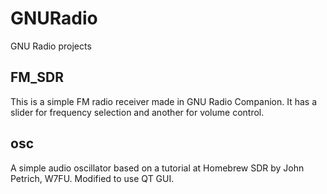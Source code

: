 # GNURadio
GNU Radio projects


## **FM_SDR**

This is a simple FM radio receiver made in GNU Radio Companion.  It has a slider for frequency selection and another for volume control.

## **osc**

A simple audio oscillator based on a tutorial at Homebrew SDR by John Petrich, W7FU.  Modified to use QT GUI.
